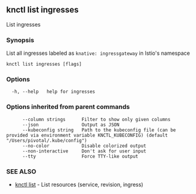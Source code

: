 ## knctl list ingresses

List ingresses

### Synopsis

List all ingresses labeled as `knative: ingressgateway` in Istio's namespace

```
knctl list ingresses [flags]
```

### Options

```
  -h, --help   help for ingresses
```

### Options inherited from parent commands

```
      --column strings      Filter to show only given columns
      --json                Output as JSON
      --kubeconfig string   Path to the kubeconfig file (can be provided via environment variable KNCTL_KUBECONFIG) (default "/Users/pivotal/.kube/config")
      --no-color            Disable colorized output
      --non-interactive     Don't ask for user input
      --tty                 Force TTY-like output
```

### SEE ALSO

* [knctl list](knctl_list.md)	 - List resources (service, revision, ingress)

